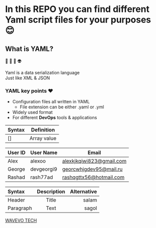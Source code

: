 # In this REPO you can find different Yaml script files for your purposes :blush:

## What is YAML?
:avocado: :kiwi_fruit: :pineapple: :alien:

Yaml is a data serialization language  
Just like XML & JSON

### YAML key points :heart:

- Configuration files all written in YAML
  - File extension can be either .yaml or .yml
- Widely used format
- For different **DevOps** tools & applications

<table>
<thead>
	<tr>
		<th>Syntax</th>
		<th>Definition</th>
	</tr>
</thead>
<tbody>
<tr>
	<td>[]</td>
	<td>Array value</td>
</tr>
</tbody>
</table>

| User ID | User Name  | Email                 |
| ------- | ---------- | --------------------- |
| Alex    | alexoo     | alexkjkqiwi823@gmail.com |
| George  | devgeorgi9 | georcwhjgdev95@mail.ru    |
| Rashad  | rash77ad   | rashqgttx56@hotmail.com |

| Syntax    | Description | Alternative |
| :-------- | :---------: | ----------: |
| Header    |    Title    |       salam |
| Paragraph |    Text     |       sagol |

[WAVEVO TECH][mywebsite]

<!-- Variables -->
[mywebsite]: https://wavevo.com